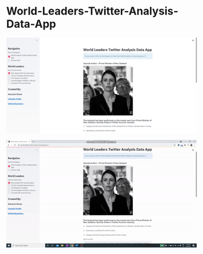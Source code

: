 # World-Leaders-Twitter-Analysis-Data-App

![Screenshot](world_leaders_app.PNG)

![](world_leaders_app_gif.gif)
